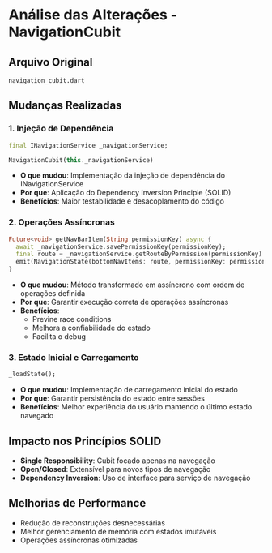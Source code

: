 # Análise das Alterações - NavigationCubit

## Arquivo Original
`navigation_cubit.dart`

## Mudanças Realizadas

### 1. Injeção de Dependência
```dart
final INavigationService _navigationService;

NavigationCubit(this._navigationService)
```
- **O que mudou**: Implementação da injeção de dependência do INavigationService
- **Por que**: Aplicação do Dependency Inversion Principle (SOLID)
- **Benefícios**: Maior testabilidade e desacoplamento do código

### 2. Operações Assíncronas
```dart
Future<void> getNavBarItem(String permissionKey) async {
  await _navigationService.savePermissionKey(permissionKey);
  final route = _navigationService.getRouteByPermission(permissionKey) ?? AppRoutesNames.homeNamedPage;
  emit(NavigationState(bottomNavItems: route, permissionKey: permissionKey));
}
```
- **O que mudou**: Método transformado em assíncrono com ordem de operações definida
- **Por que**: Garantir execução correta de operações assíncronas
- **Benefícios**: 
  - Previne race conditions
  - Melhora a confiabilidade do estado
  - Facilita o debug

### 3. Estado Inicial e Carregamento
```dart
_loadState();
```
- **O que mudou**: Implementação de carregamento inicial do estado
- **Por que**: Garantir persistência do estado entre sessões
- **Benefícios**: Melhor experiência do usuário mantendo o último estado navegado

## Impacto nos Princípios SOLID
- **Single Responsibility**: Cubit focado apenas na navegação
- **Open/Closed**: Extensível para novos tipos de navegação
- **Dependency Inversion**: Uso de interface para serviço de navegação

## Melhorias de Performance
- Redução de reconstruções desnecessárias
- Melhor gerenciamento de memória com estados imutáveis
- Operações assíncronas otimizadas